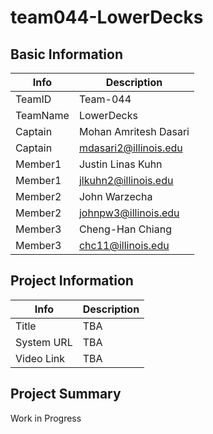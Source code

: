 # team044-LowerDecks

## Basic Information

|   Info      |        Description     |
| ----------- | ---------------------- |
| TeamID      |        Team-044        |
| TeamName    |         LowerDecks     |
| Captain     |Mohan Amritesh Dasari   |
| Captain     |  mdasari2@illinois.edu |
| Member1     |Justin Linas Kuhn       |
| Member1     |   jlkuhn2@illinois.edu |
| Member2     |       John Warzecha    |
| Member2     |  johnpw3@illinois.edu  |
| Member3     |     Cheng-Han Chiang   |
| Member3     |  chc11@illinois.edu    |

## Project Information

|   Info      |        Description     |
| ----------- | ---------------------- |
|  Title      |       TBA     |
| System URL  |      TBA    |
| Video Link  |      TBA     |

## Project Summary

Work in Progress
